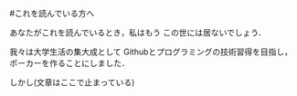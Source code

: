 #これを読んでいる方へ

あなたがこれを読んでいるとき，私はもう
この世には居ないでしょう．

我々は大学生活の集大成として
Githubとプログラミングの技術習得を目指し，
ポーカーを作ることにしました．

しかし(文章はここで止まっている)